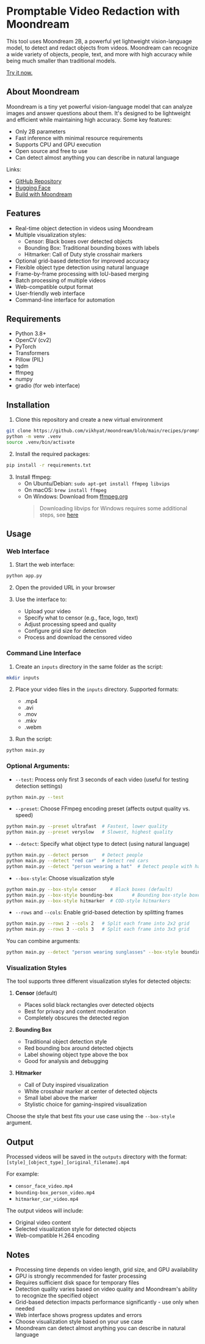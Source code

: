 # Promptable Video Redaction with Moondream

This tool uses Moondream 2B, a powerful yet lightweight vision-language model, to detect and redact objects from videos. Moondream can recognize a wide variety of objects, people,
text, and more with high accuracy while being much smaller than traditional models.

[Try it now.](https://huggingface.co/spaces/moondream/promptable-video-redaction)

## About Moondream

Moondream is a tiny yet powerful vision-language model that can analyze images and answer questions about them. It's designed to be lightweight and efficient while maintaining high
accuracy. Some key features:

- Only 2B parameters
- Fast inference with minimal resource requirements
- Supports CPU and GPU execution
- Open source and free to use
- Can detect almost anything you can describe in natural language

Links:

- [GitHub Repository](https://github.com/vikhyat/moondream)
- [Hugging Face](https://huggingface.co/vikhyatk/moondream2)
- [Build with Moondream](http://docs.moondream.ai/)

## Features

- Real-time object detection in videos using Moondream
- Multiple visualization styles:
  - Censor: Black boxes over detected objects
  - Bounding Box: Traditional bounding boxes with labels
  - Hitmarker: Call of Duty style crosshair markers
- Optional grid-based detection for improved accuracy
- Flexible object type detection using natural language
- Frame-by-frame processing with IoU-based merging
- Batch processing of multiple videos
- Web-compatible output format
- User-friendly web interface
- Command-line interface for automation

## Requirements

- Python 3.8+
- OpenCV (cv2)
- PyTorch
- Transformers
- Pillow (PIL)
- tqdm
- ffmpeg
- numpy
- gradio (for web interface)

## Installation

1. Clone this repository and create a new virtual environment

```bash
git clone https://github.com/vikhyat/moondream/blob/main/recipes/promptable-video-redaction
python -m venv .venv
source .venv/bin/activate
```

2. Install the required packages:

```bash
pip install -r requirements.txt
```

3. Install ffmpeg:
   - On Ubuntu/Debian: `sudo apt-get install ffmpeg libvips`
   - On macOS: `brew install ffmpeg`
   - On Windows: Download from [ffmpeg.org](https://ffmpeg.org/download.html)
     > Downloading libvips for Windows requires some additional steps, see [here](https://docs.moondream.ai/quick-start)

## Usage

### Web Interface

1. Start the web interface:

```bash
python app.py
```

2. Open the provided URL in your browser

3. Use the interface to:
   - Upload your video
   - Specify what to censor (e.g., face, logo, text)
   - Adjust processing speed and quality
   - Configure grid size for detection
   - Process and download the censored video

### Command Line Interface

1. Create an `inputs` directory in the same folder as the script:

```bash
mkdir inputs
```

2. Place your video files in the `inputs` directory. Supported formats:

   - .mp4
   - .avi
   - .mov
   - .mkv
   - .webm

3. Run the script:

```bash
python main.py
```

### Optional Arguments:

- `--test`: Process only first 3 seconds of each video (useful for testing detection settings)

```bash
python main.py --test
```

- `--preset`: Choose FFmpeg encoding preset (affects output quality vs. speed)

```bash
python main.py --preset ultrafast  # Fastest, lower quality
python main.py --preset veryslow   # Slowest, highest quality
```

- `--detect`: Specify what object type to detect (using natural language)

```bash
python main.py --detect person     # Detect people
python main.py --detect "red car"  # Detect red cars
python main.py --detect "person wearing a hat"  # Detect people with hats
```

- `--box-style`: Choose visualization style

```bash
python main.py --box-style censor     # Black boxes (default)
python main.py --box-style bounding-box       # Bounding box-style boxes with labels
python main.py --box-style hitmarker  # COD-style hitmarkers
```

- `--rows` and `--cols`: Enable grid-based detection by splitting frames

```bash
python main.py --rows 2 --cols 2   # Split each frame into 2x2 grid
python main.py --rows 3 --cols 3   # Split each frame into 3x3 grid
```

You can combine arguments:

```bash
python main.py --detect "person wearing sunglasses" --box-style bounding-box --test --preset "fast" --rows 2 --cols 2
```

### Visualization Styles

The tool supports three different visualization styles for detected objects:

1. **Censor** (default)

   - Places solid black rectangles over detected objects
   - Best for privacy and content moderation
   - Completely obscures the detected region

2. **Bounding Box**

   - Traditional object detection style
   - Red bounding box around detected objects
   - Label showing object type above the box
   - Good for analysis and debugging

3. **Hitmarker**
   - Call of Duty inspired visualization
   - White crosshair marker at center of detected objects
   - Small label above the marker
   - Stylistic choice for gaming-inspired visualization

Choose the style that best fits your use case using the `--box-style` argument.

## Output

Processed videos will be saved in the `outputs` directory with the format: `[style]_[object_type]_[original_filename].mp4`

For example:

- `censor_face_video.mp4`
- `bounding-box_person_video.mp4`
- `hitmarker_car_video.mp4`

The output videos will include:

- Original video content
- Selected visualization style for detected objects
- Web-compatible H.264 encoding

## Notes

- Processing time depends on video length, grid size, and GPU availability
- GPU is strongly recommended for faster processing
- Requires sufficient disk space for temporary files
- Detection quality varies based on video quality and Moondream's ability to recognize the specified object
- Grid-based detection impacts performance significantly - use only when needed
- Web interface shows progress updates and errors
- Choose visualization style based on your use case
- Moondream can detect almost anything you can describe in natural language
